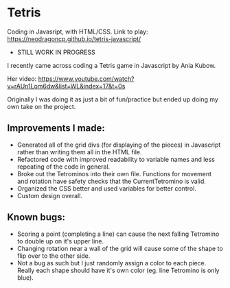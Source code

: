 # Tetris

Coding in Javasript, with HTML/CSS.
Link to play: https://neodragoncp.github.io/tetris-javascript/

- STILL WORK IN PROGRESS

I recently came across coding a Tetris game in Javascript by Ania Kubow.

Her video: https://www.youtube.com/watch?v=rAUn1Lom6dw&list=WL&index=17&t=0s

Originally I was doing it as just a bit of fun/practice but ended up doing my own take on the project.

## Improvements I made:

- Generated all of the grid divs (for displaying of the pieces) in Javascript rather than writing them all in the HTML file.
- Refactored code with improved readability to variable names and less repeating of the code in general.
- Broke out the Tetrominos into their own file. Functions for movement and rotation have safety checks that the CurrentTetromino is valid.
- Organized the CSS better and used variables for better control.
- Custom design overall.

## Known bugs:

- Scoring a point (completing a line) can cause the next falling Tetromino to double up on it's upper line.
- Changing rotation near a wall of the grid will cause some of the shape to flip over to the other side.
- Not a bug as such but I just randomly assign a color to each piece. Really each shape should have it's own color (eg. line Tetromino is only blue).
